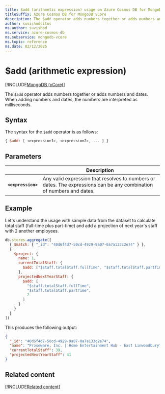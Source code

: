 ```yaml
---
title: $add (arithmetic expression) usage on Azure Cosmos DB for MongoDB vCore
titleSuffix: Azure Cosmos DB for MongoDB vCore
description: The $add operator adds numbers together or adds numbers and dates.
author: suvishodcitus
ms.author: suvishod
ms.service: azure-cosmos-db
ms.subservice: mongodb-vcore
ms.topic: reference
ms.date: 02/12/2025
---
```


# $add (arithmetic expression)

[!INCLUDE[MongoDB (vCore)](~/reusable-content/ce-skilling/azure/includes/cosmos-db/includes/appliesto-mongodb-vcore.md)]

The `$add` operator adds numbers together or adds numbers and dates. When adding numbers and dates, the numbers are interpreted as milliseconds.

## Syntax

The syntax for the `$add` operator is as follows:

```javascript
{ $add: [ <expression1>, <expression2>, ... ] }
```

## Parameters

| | Description |
| --- | --- |
| **`<expression>`** | Any valid expression that resolves to numbers or dates. The expressions can be any combination of numbers and dates. |

## Example

Let's understand the usage with sample data from the dataset to calculate total staff (full-time plus part-time) and add a projection of next year's staff with 2 another employees.

```javascript
db.stores.aggregate([
  { $match: { "_id": "40d6f4d7-50cd-4929-9a07-0a7a133c2e74" } },
  {
    $project: {
      name: 1,
      currentTotalStaff: {
        $add: ["$staff.totalStaff.fullTime", "$staff.totalStaff.partTime"]
      },
      projectedNextYearStaff: {
        $add: [
          "$staff.totalStaff.fullTime",
          "$staff.totalStaff.partTime",
          2
        ]
      }
    }
  }
])
```

This produces the following output:

```json
{
  "_id": "40d6f4d7-50cd-4929-9a07-0a7a133c2e74",
  "name": "Proseware, Inc. | Home Entertainment Hub - East Linwoodbury",
  "currentTotalStaff": 39,
  "projectedNextYearStaff": 41
}
```

## Related content

[!INCLUDE[Related content](../includes/related-content.md)]